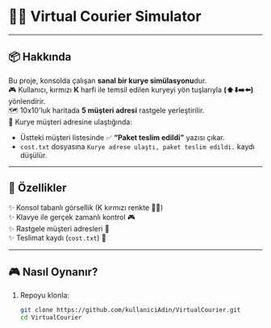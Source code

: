 # 🚴‍♂️ Virtual Courier Simulator



---

## 📦 Hakkında
Bu proje, konsolda çalışan **sanal bir kurye simülasyonu**dur.  
🎮 Kullanıcı, kırmızı **K** harfi ile temsil edilen kuryeyi yön tuşlarıyla **(⬆️⬇️➡️⬅️)** yönlendirir.  
🗺️ 10x10'luk haritada **5 müşteri adresi** rastgele yerleştirilir.  
📍 Kurye müşteri adresine ulaştığında:
- Üstteki müşteri listesinde ✅ **“Paket teslim edildi”** yazısı çıkar.  
- `cost.txt` dosyasına `Kurye adrese ulaştı, paket teslim edildi.` kaydı düşülür.  

---

## 🚀 Özellikler
✨ Konsol tabanlı görsellik (K kırmızı renkte 🚴‍♂️)  
✨ Klavye ile gerçek zamanlı kontrol 🎮  
✨ Rastgele müşteri adresleri 🎯  
✨ Teslimat kaydı (`cost.txt`) 📝  

---

## 🎮 Nasıl Oynanır?
1. Repoyu klonla:
   ```bash
   git clone https://github.com/kullaniciAdin/VirtualCourier.git
   cd VirtualCourier
